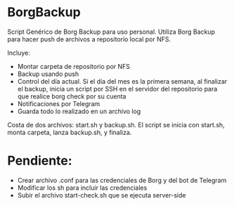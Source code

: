 # BorgBackup

Script Genérico de Borg Backup para uso personal. Utiliza Borg Backup para hacer push de archivos a repositorio local por NFS.

Incluye:
- Montar carpeta de repositorio por NFS
- Backup usando push
- Control del día actual. Si el día del mes es la primera semana, al finalizar el backup, inicia un script por SSH en el servidor del repositorio para que realice borg check por su cuenta
- Notificaciones por Telegram
- Guarda todo lo realizado en un archivo log

Costa de dos archivos: start.sh y backup.sh. El script se inicia con start.sh, monta carpeta, lanza backup.sh, y finaliza.

# Pendiente:
- Crear archivo .conf para las credenciales de Borg y del bot de Telegram
- Modificar los sh para incluir las credenciales
- Subir el archivo start-check.sh que se ejecuta server-side
